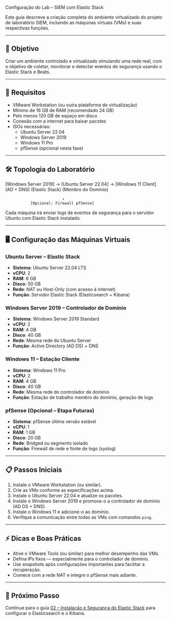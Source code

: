  Configuração do Lab – SIEM com Elastic Stack

Este guia descreve a criação completa do ambiente virtualizado do projeto de laboratório SIEM, incluindo as máquinas virtuais (VMs) e suas respectivas funções.

---

## 🎯 Objetivo

Criar um ambiente controlado e virtualizado simulando uma rede real, com o objetivo de coletar, monitorar e detectar eventos de segurança usando o Elastic Stack e Beats.

---

## 🧰 Requisitos

- VMware Workstation (ou outra plataforma de virtualização)
- Mínimo de 16 GB de RAM (recomendado 24 GB)
- Pelo menos 120 GB de espaço em disco
- Conexão com a internet para baixar pacotes
- ISOs necessárias:
  - Ubuntu Server 22.04
  - Windows Server 2019
  - Windows 11 Pro
  - pfSense (opcional nesta fase)

---

## 🛠️ Topologia do Laboratório

[Windows Server 2019]  →  [Ubuntu Server 22.04]  →  [Windows 11 Client]  
   (AD + DNS)              (Elastic Stack)           (Membro do Domínio)  

                             ↓  
               [Opcional: Firewall pfSense]

Cada máquina irá enviar logs de eventos de segurança para o servidor Ubuntu com Elastic Stack instalado.

---

## 🖥️ Configuração das Máquinas Virtuais

### Ubuntu Server – Elastic Stack

- **Sistema**: Ubuntu Server 22.04 LTS
- **vCPU**: 2
- **RAM**: 6 GB
- **Disco**: 50 GB
- **Rede**: NAT ou Host-Only (com acesso à internet)
- **Função**: Servidor Elastic Stack (Elasticsearch + Kibana)

### Windows Server 2019 – Controlador de Domínio

- **Sistema**: Windows Server 2019 Standard
- **vCPU**: 2
- **RAM**: 4 GB
- **Disco**: 40 GB
- **Rede**: Mesma rede do Ubuntu Server
- **Função**: Active Directory (AD DS) + DNS

### Windows 11 – Estação Cliente

- **Sistema**: Windows 11 Pro
- **vCPU**: 2
- **RAM**: 4 GB
- **Disco**: 40 GB
- **Rede**: Mesma rede do controlador de domínio
- **Função**: Estação de trabalho membro do domínio, geração de logs

### pfSense (Opcional – Etapa Futuras)

- **Sistema**: pfSense última versão estável
- **vCPU**: 1
- **RAM**: 1 GB
- **Disco**: 20 GB
- **Rede**: Bridged ou segmento isolado
- **Função**: Firewall de rede e fonte de logs (syslog)

---

## 📋 Passos Iniciais

1. Instale o VMware Workstation (ou similar).
2. Crie as VMs conforme as especificações acima.
3. Instale o Ubuntu Server 22.04 e atualize os pacotes.
4. Instale o Windows Server 2019 e promova-o a controlador de domínio (AD DS + DNS).
5. Instale o Windows 11 e adicione-o ao domínio.
6. Verifique a comunicação entre todas as VMs com comandos `ping`.

---

## ⚡ Dicas e Boas Práticas

- Ative o VMware Tools (ou similar) para melhor desempenho das VMs.
- Defina IPs fixos — especialmente para o controlador de domínio.
- Use snapshots após configurações importantes para facilitar a recuperação.
- Comece com a rede NAT e integre o pfSense mais adiante.

---

## 🚀 Próximo Passo

Continue para o guia [02 – Instalação e Segurança do Elastic Stack](02-elastic-stack.md) para configurar o Elasticsearch e o Kibana.